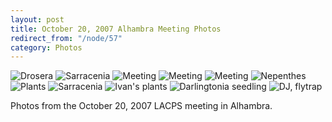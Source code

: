 ```yaml
---
layout: post
title: October 20, 2007 Alhambra Meeting Photos
redirect_from: "/node/57"
category: Photos
---
```


<img src="/sites/default/files/styles/large/public/meeting_photos/_MG_4782.jpg" alt="Drosera" />

<img src="/sites/default/files/styles/large/public/meeting_photos/_MG_4690.jpg" alt="Sarracenia" />

<img src="/sites/default/files/styles/large/public/meeting_photos/_MG_4722.jpg" alt="Meeting " />

<img src="/sites/default/files/styles/large/public/meeting_photos/_MG_4729.jpg" alt="Meeting " />

<img src="/sites/default/files/styles/large/public/meeting_photos/_MG_4739.jpg" alt="Meeting " />

<img src="/sites/default/files/styles/large/public/meeting_photos/_MG_4751.jpg" alt="Nepenthes" />

<img src="/sites/default/files/styles/large/public/meeting_photos/_MG_4753.jpg" alt="Plants" />

<img src="/sites/default/files/styles/large/public/meeting_photos/_MG_4758.jpg" alt="Sarracenia" />

<img src="/sites/default/files/styles/large/public/meeting_photos/_MG_4761.jpg" alt="Ivan&#039;s plants" />

<img src="/sites/default/files/styles/large/public/meeting_photos/_MG_4774.jpg" alt="Darlingtonia seedling" />

<img src="/sites/default/files/styles/large/public/meeting_photos/_MG_4830.jpg"  alt="DJ, flytrap" />

Photos from the October 20, 2007 LACPS meeting in Alhambra.
